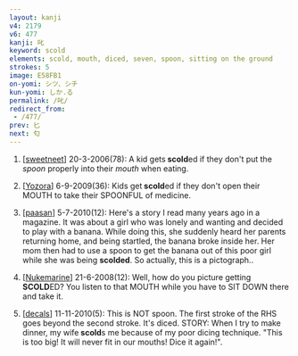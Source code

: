 ```yaml
---
layout: kanji
v4: 2179
v6: 477
kanji: 叱
keyword: scold
elements: scold, mouth, diced, seven, spoon, sitting on the ground
strokes: 5
image: E58FB1
on-yomi: シツ、シチ
kun-yomi: しか.る
permalink: /叱/
redirect_from:
 - /477/
prev: 匕
next: 匂
---
```


1) [<a href="http://kanji.koohii.com/profile/sweetneet">sweetneet</a>] 20-3-2006(78): A kid gets<strong> scold</strong>ed if they don&#039;t put the <em>spoon</em> properly into their <em>mouth</em> when eating.

2) [<a href="http://kanji.koohii.com/profile/Yozora">Yozora</a>] 6-9-2009(36): Kids get<strong> scold</strong>ed if they don&#039;t open their MOUTH to take their SPOONFUL of medicine.

3) [<a href="http://kanji.koohii.com/profile/paasan">paasan</a>] 5-7-2010(12): Here&#039;s a story I read many years ago in a magazine. It was about a girl who was lonely and wanting and decided to play with a banana. While doing this, she suddenly heard her parents returning home, and being startled, the banana broke inside her. Her mom then had to use a spoon to get the banana out of this poor girl while she was being <strong>scolded</strong>. So actually, this is a pictograph..

4) [<a href="http://kanji.koohii.com/profile/Nukemarine">Nukemarine</a>] 21-6-2008(12): Well, how do you picture getting<strong> SCOLD</strong>ED? You listen to that MOUTH while you have to SIT DOWN there and take it.

5) [<a href="http://kanji.koohii.com/profile/decals">decals</a>] 11-11-2010(5): This is NOT spoon. The first stroke of the RHS goes beyond the second stroke. It&#039;s diced. STORY: When I try to make dinner, my wife<strong> scold</strong>s me because of my poor dicing technique. &quot;This is too big! It will never fit in our mouths! Dice it again!&quot;.


